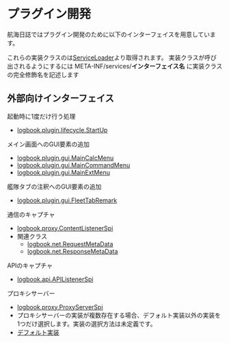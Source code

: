 # プラグイン開発

航海日誌ではプラグイン開発のために以下のインターフェイスを用意しています。

これらの実装クラスのは[ServiceLoader](http://docs.oracle.com/javase/jp/8/docs/api/java/util/ServiceLoader.html)より取得されます。
実装クラスが呼び出されるようにするには  META-INF/services/**インターフェイス名** に実装クラスの完全修飾名を記述します

## 外部向けインターフェイス

起動時に1度だけ行う処理
 * [logbook.plugin.lifecycle.StartUp](src/main/java/logbook/plugin/lifecycle/StartUp.java)

メイン画面へのGUI要素の追加
 * [logbook.plugin.gui.MainCalcMenu](src/main/java/logbook/plugin/gui/MainCalcMenu.java)
 * [logbook.plugin.gui.MainCommandMenu](src/main/java/logbook/plugin/gui/MainCommandMenu.java)
 * [logbook.plugin.gui.MainExtMenu](src/main/java/logbook/plugin/gui/MainExtMenu.java)

艦隊タブの注釈へのGUI要素の追加
 * [logbook.plugin.gui.FleetTabRemark](src/main/java/logbook/plugin/gui/FleetTabRemark.java)

通信のキャプチャ
 * [logbook.proxy.ContentListenerSpi](src/main/java/logbook/proxy/ContentListenerSpi.java)
  * 関連クラス
    * [logbook.net.RequestMetaData](src/main/java/logbook/net/RequestMetaData.java)
    * [logbook.net.ResponseMetaData](src/main/java/logbook/net/ResponseMetaData.java)

APIのキャプチャ
 * [logbook.api.APIListenerSpi](src/main/java/logbook/api/APIListenerSpi.java)

プロキシサーバー
 * [logbook.proxy.ProxyServerSpi](src/main/java/logbook/proxy/ProxyServerSpi.java)
  * プロキシサーバーの実装が複数存在する場合、デフォルト実装以外の実装を1つだけ選択します。実装の選択方法は未定義です。
  * [デフォルト実装](src/main/java/logbook/internal/proxy/ProxyServerImpl.java)
